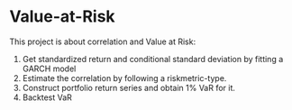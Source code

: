 # Value-at-Risk
This project is about correlation and Value at Risk:
1. Get standardized return and conditional standard deviation by fitting a GARCH model
2. Estimate the correlation by following a riskmetric-type.
3. Construct portfolio return series and obtain 1% VaR for it.
4. Backtest VaR
